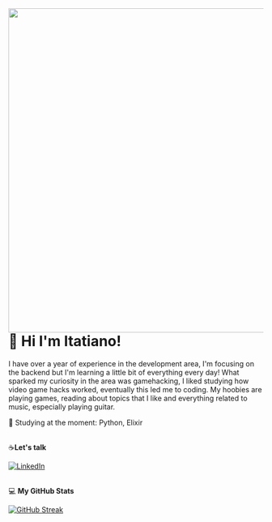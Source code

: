 <img align="right" height="640" src="">

# 🔭  Hi I'm Itatiano! 
I have over a year of experience in the development area, I'm focusing on the backend but I'm learning a little bit of everything every day! 
What sparked my curiosity in the area was gamehacking, I liked studying how video game hacks worked, eventually this led me to coding.
My hoobies are playing games, reading about topics that I like and everything related to music, especially playing guitar.<br>


📖 Studying at the moment: Python, Elixir<br><br>

☕**Let's talk**  

[![LinkedIn](https://img.shields.io/badge/LinkedIn-000?style=for-the-badge&logo=linkedin&logoColor=blue)](https://[https://www.linkedin.com/in/itatianofilho])<br><br>

 💻 **My GitHub Stats**
 
[![GitHub Streak](https://streak-stats.demolab.com?user=itatiN&theme=blue-navy&hide_border=true)](https://git.io/streak-stats)

